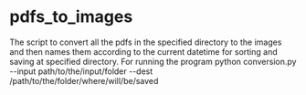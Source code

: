 # pdfs_to_images
The script to convert all the pdfs in the specified directory to the images and then names them according to the current  datetime for sorting  and saving at specified directory.
For running the program python conversion.py --input path/to/the/input/folder --dest /path/to/the/folder/where/will/be/saved
